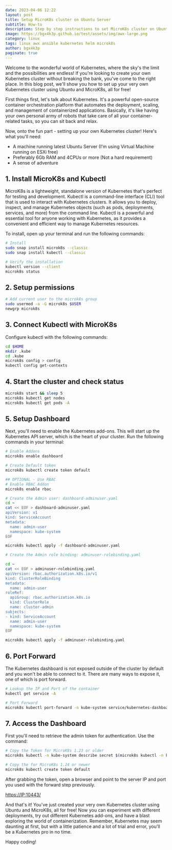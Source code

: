 ```yaml
---
date: 2023-04-06 12:22
layout: post
title: Setup MicroK8s cluster on Ubuntu Server
subtitle: How-to
description: Step by step instructions to set MicroK8s cluster on Ubuntu 22.04.
image: https://bgx4k3p.github.io/test/assets/img/awx-large.png
category: linux
tags: linux awx ansible kubernetes helm microk8s
author: bgx4k3p
paginate: true
---
```


Welcome to the wonderful world of Kubernetes, where the sky's the limit and the possibilities are endless! If you're looking to create your own Kubernetes cluster without breaking the bank, you've come to the right place. In this blog post, we'll show you how to set up your very own Kubernetes cluster using Ubuntu and MicroK8s, all for free!

First things first, let's talk about Kubernetes. It's a powerful open-source container orchestration platform that automates the deployment, scaling, and management of containerized applications. Basically, it's like having your own personal army of robots that take care of all your container-related tasks, so you can sit back and relax.

Now, onto the fun part - setting up your own Kubernetes cluster! Here's what you'll need:

- A machine running latest Ubuntu Server (I'm using Virtual Machine running on ESXi free)
- Preferably 6Gb RAM and 4CPUs or more (Not a hard requirement)
- A sense of adventure

## 1. Install MicroK8s and Kubectl

MicroK8s is a lightweight, standalone version of Kubernetes that's perfect for testing and development. Kubectl is a command-line interface (CLI) tool that is used to interact with Kubernetes clusters. It allows you to deploy, inspect, and manage Kubernetes objects (such as pods, deployments, services, and more) from the command line. Kubectl is a powerful and essential tool for anyone working with Kubernetes, as it provides a convenient and efficient way to manage Kubernetes resources.

To install, open up your terminal and run the following commands:

```bash
# Install
sudo snap install microk8s --classic
sudo snap install kubectl --classic

# Verify the installation
kubectl version --client
microk8s status
```

## 2. Setup permissions

```bash
# Add current user to the microk8s group
sudo usermod -a -G microk8s $USER
newgrp microk8s
```

## 3. Connect Kubectl with MicroK8s

Configure kubectl with the following commands:

```bash
cd $HOME
mkdir .kube
cd .kube
microk8s config > config
kubectl config get-contexts
```

## 4. Start the cluster and check status

```bash
microk8s start && sleep 5
microk8s kubectl get nodes
microk8s kubectl get pods -A
```

## 5. Setup Dashboard

Next, you'll need to enable the Kubernetes add-ons. This will start up the Kubernetes API server, which is the heart of your cluster. Run the following commands in your terminal:

```bash
# Enable Addons
microk8s enable dashboard

# Create Default token
microk8s kubectl create token default

## OPTIONAL - Use RBAC
# Enable RBAC Addon
microk8s enable rbac

# Create the Admin user: dashboard-adminuser.yaml
cd ~
cat << EOF > dashboard-adminuser.yaml
apiVersion: v1
kind: ServiceAccount
metadata:
  name: admin-user
  namespace: kube-system
EOF

microk8s kubectl apply -f dashboard-adminuser.yaml

# Create the Admin role binding: adminuser-rolebinding.yaml

cd ~
cat << EOF > adminuser-rolebinding.yaml
apiVersion: rbac.authorization.k8s.io/v1
kind: ClusterRoleBinding
metadata:
  name: admin-user
roleRef:
  apiGroup: rbac.authorization.k8s.io
  kind: ClusterRole
  name: cluster-admin
subjects:
- kind: ServiceAccount
  name: admin-user
  namespace: kube-system
EOF

microk8s kubectl apply -f adminuser-rolebinding.yaml
```

## 6. Port Forward

The Kubernetes dashboard is not exposed outside of the cluster by default and you won't be able to connect to it. There are many ways to expose it, one of which is port forward.

```bash
# Lookup the IP and Port of the container
kubectl get service -A

# Port Forward
microk8s kubectl port-forward -n kube-system service/kubernetes-dashboard 10443:443 --address 0.0.0.0 &> /dev/null &
```

## 7. Access the Dashboard

First you'll need to retrieve the admin token for authentication. Use the command:

```bash
# Copy the Token for MicroK8s 1.23 or older
microk8s kubectl -n kube-system describe secret $(microk8s kubectl -n kube-system get secret | grep admin-user | awk '{print $1}') | grep token

# Copy the for MicroK8s 1.24 or newer
microk8s kubectl create token default
```

After grabbing the token, open a browser and point to the server IP and port you used with the forward step previously.

<https://IP:10443/>

And that's it! You've just created your very own Kubernetes cluster using Ubuntu and MicroK8s, all for free! Now you can experiment with different deployments, try out different Kubernetes add-ons, and have a blast exploring the world of containerization. Remember, Kubernetes may seem daunting at first, but with a little patience and a lot of trial and error, you'll be a Kubernetes pro in no time. 

Happy coding!
